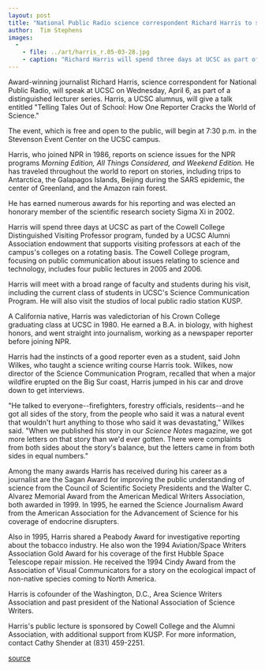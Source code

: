 ```yaml
---
layout: post
title: "National Public Radio science correspondent Richard Harris to speak at UCSC on April 6"
author:  Tim Stephens
images:
  -
    - file: ../art/harris_r.05-03-28.jpg
    - caption: "Richard Harris will spend three days at UCSC as part of the Cowell College Distinguished Visiting Professor program."
---
```


Award-winning journalist Richard Harris, science correspondent for National Public Radio, will speak at UCSC on Wednesday, April 6, as part of a distinguished lecturer series. Harris, a UCSC alumnus, will give a talk entitled "Telling Tales Out of School: How One Reporter Cracks the World of Science."

The event, which is free and open to the public, will begin at 7:30 p.m. in the Stevenson Event Center on the UCSC campus.   

Harris, who joined NPR in 1986, reports on science issues for the NPR programs _Morning Edition, All Things Considered, and Weekend Edition._ He has traveled throughout the world to report on stories, including trips to Antarctica, the Galapagos Islands, Beijing during the SARS epidemic, the center of Greenland, and the Amazon rain forest.

He has earned numerous awards for his reporting and was elected an honorary member of the scientific research society Sigma Xi in 2002.   

Harris will spend three days at UCSC as part of the Cowell College Distinguished Visiting Professor program, funded by a UCSC Alumni Association endowment that supports visiting professors at each of the campus's colleges on a rotating basis. The Cowell College program, focusing on public communication about issues relating to science and technology, includes four public lectures in 2005 and 2006.

Harris will meet with a broad range of faculty and students during his visit, including the current class of students in UCSC's Science Communication Program. He will also visit the studios of local public radio station KUSP.   

A California native, Harris was valedictorian of his Crown College graduating class at UCSC in 1980. He earned a B.A. in biology, with highest honors, and went straight into journalism, working as a newspaper reporter before joining NPR.

Harris had the instincts of a good reporter even as a student, said John Wilkes, who taught a science writing course Harris took. Wilkes, now director of the Science Communication Program, recalled that when a major wildfire erupted on the Big Sur coast, Harris jumped in his car and drove down to get interviews.   

"He talked to everyone--firefighters, forestry officials, residents--and he got all sides of the story, from the people who said it was a natural event that wouldn't hurt anything to those who said it was devastating," Wilkes said. "When we published his story in our _Science Notes_ magazine, we got more letters on that story than we'd ever gotten. There were complaints from both sides about the story's balance, but the letters came in from both sides in equal numbers."  

Among the many awards Harris has received during his career as a journalist are the Sagan Award for improving the public understanding of science from the Council of Scientific Society Presidents and the Walter C. Alvarez Memorial Award from the American Medical Writers Association, both awarded in 1999. In 1995, he earned the Science Journalism Award from the American Association for the Advancement of Science for his coverage of endocrine disrupters.  

Also in 1995, Harris shared a Peabody Award for investigative reporting about the tobacco industry. He also won the 1994 Aviation/Space Writers Association Gold Award for his coverage of the first Hubble Space Telescope repair mission. He received the 1994 Cindy Award from the Association of Visual Communicators for a story on the ecological impact of non-native species coming to North America.  

Harris is cofounder of the Washington, D.C., Area Science Writers Association and past president of the National Association of Science Writers.   

Harris's public lecture is sponsored by Cowell College and the Alumni Association, with additional support from KUSP. For more information, contact Cathy Shender at (831) 459-2251.  

[source](http://www1.ucsc.edu/currents/04-05/03-28/harris.asp "Permalink to harris")

